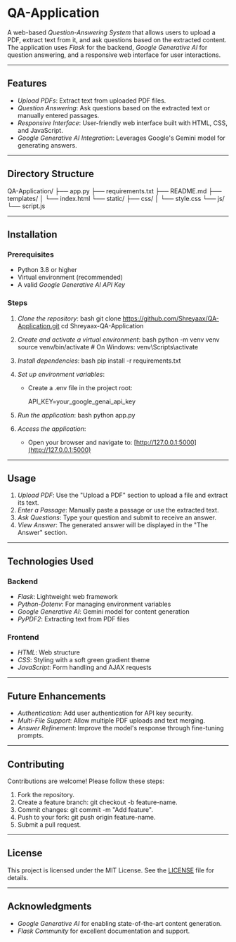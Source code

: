 # QA-Application

A web-based *Question-Answering System* that allows users to upload a PDF, extract text from it, and ask questions based on the extracted content. The application uses *Flask* for the backend, *Google Generative AI* for question answering, and a responsive web interface for user interactions.

---

## Features

- *Upload PDFs*: Extract text from uploaded PDF files.
- *Question Answering*: Ask questions based on the extracted text or manually entered passages.
- *Responsive Interface*: User-friendly web interface built with HTML, CSS, and JavaScript.
- *Google Generative AI Integration*: Leverages Google's Gemini model for generating answers.

---

## Directory Structure


QA-Application/
├── app.py
├── requirements.txt
├── README.md
├── templates/
│   └── index.html
└── static/
    ├── css/
    │   └── style.css
    └── js/
        └── script.js


---

## Installation

### Prerequisites
- Python 3.8 or higher
- Virtual environment (recommended)
- A valid *Google Generative AI API Key*

### Steps

1. *Clone the repository*:
   bash
   git clone https://github.com/Shreyaax/QA-Application.git
   cd Shreyaax-QA-Application
   

2. *Create and activate a virtual environment*:
   bash
   python -m venv venv
   source venv/bin/activate  # On Windows: venv\Scripts\activate
   

3. *Install dependencies*:
   bash
   pip install -r requirements.txt
   

4. *Set up environment variables*:
   - Create a .env file in the project root:
     
     API_KEY=your_google_genai_api_key
     

5. *Run the application*:
   bash
   python app.py
   

6. *Access the application*:
   - Open your browser and navigate to: [http://127.0.0.1:5000](http://127.0.0.1:5000)

---

## Usage

1. *Upload PDF*: Use the "Upload a PDF" section to upload a file and extract its text.
2. *Enter a Passage*: Manually paste a passage or use the extracted text.
3. *Ask Questions*: Type your question and submit to receive an answer.
4. *View Answer*: The generated answer will be displayed in the "The Answer" section.

---

## Technologies Used

### Backend
- *Flask*: Lightweight web framework
- *Python-Dotenv*: For managing environment variables
- *Google Generative AI*: Gemini model for content generation
- *PyPDF2*: Extracting text from PDF files

### Frontend
- *HTML*: Web structure
- *CSS*: Styling with a soft green gradient theme
- *JavaScript*: Form handling and AJAX requests

---

## Future Enhancements
- *Authentication*: Add user authentication for API key security.
- *Multi-File Support*: Allow multiple PDF uploads and text merging.
- *Answer Refinement*: Improve the model's response through fine-tuning prompts.

---

## Contributing

Contributions are welcome! Please follow these steps:

1. Fork the repository.
2. Create a feature branch: git checkout -b feature-name.
3. Commit changes: git commit -m "Add feature".
4. Push to your fork: git push origin feature-name.
5. Submit a pull request.

---

## License

This project is licensed under the MIT License. See the [LICENSE](LICENSE) file for details.

---

## Acknowledgments

- *Google Generative AI* for enabling state-of-the-art content generation.
- *Flask Community* for excellent documentation and support.
